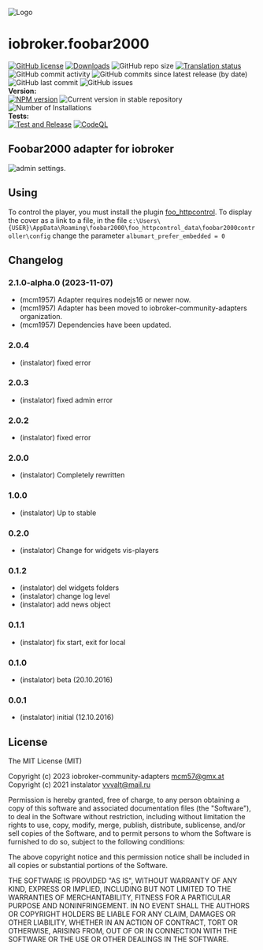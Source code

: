 ![Logo](admin/foobar2000.png)

# iobroker.foobar2000

[![GitHub license](https://img.shields.io/github/license/iobroker-community-adapters/ioBroker.foobar2000)](https://github.com/iobroker-community-adapters/ioBroker.foobar2000/blob/master/LICENSE)
[![Downloads](https://img.shields.io/npm/dm/iobroker.foobar2000.svg)](https://www.npmjs.com/package/iobroker.foobar2000)
![GitHub repo size](https://img.shields.io/github/repo-size/iobroker-community-adapters/ioBroker.foobar2000)
[![Translation status](https://weblate.iobroker.net/widgets/adapters/-/foobar2000/svg-badge.svg)](https://weblate.iobroker.net/engage/adapters/?utm_source=widget)</br>
![GitHub commit activity](https://img.shields.io/github/commit-activity/m/iobroker-community-adapters/ioBroker.foobar2000)
![GitHub commits since latest release (by date)](https://img.shields.io/github/commits-since/iobroker-community-adapters/ioBroker.foobar2000/latest)
![GitHub last commit](https://img.shields.io/github/last-commit/iobroker-community-adapters/ioBroker.foobar2000)
![GitHub issues](https://img.shields.io/github/issues/iobroker-community-adapters/ioBroker.foobar2000)
</br>
**Version:** </br>
[![NPM version](http://img.shields.io/npm/v/iobroker.foobar2000.svg)](https://www.npmjs.com/package/iobroker.foobar2000)
![Current version in stable repository](https://iobroker.live/badges/foobar2000-stable.svg)
![Number of Installations](https://iobroker.live/badges/foobar2000-installed.svg)
</br>
**Tests:** </br>
[![Test and Release](https://github.com/iobroker-community-adapters/ioBroker.foobar2000/actions/workflows/test-and-release.yml/badge.svg)](https://github.com/iobroker-community-adapters/ioBroker.foobar2000/actions/workflows/test-and-release.yml)
[![CodeQL](https://github.com/iobroker-community-adapters/ioBroker.foobar2000/actions/workflows/codeql.yml/badge.svg)](https://github.com/iobroker-community-adapters/ioBroker.foobar2000/actions/workflows/codeql.yml)

<!--
## Sentry
**This adapter uses Sentry libraries to automatically report exceptions and code errors to the developers.**
For more details and for information how to disable the error reporting see [Sentry-Plugin Documentation](https://github.com/ioBroker/plugin-sentry#plugin-sentry)! Sentry reporting is used starting with js-controller 3.0.
-->

## Foobar2000 adapter for iobroker

![admin settings.](admin/admin.png)

## Using

To control the player, you must install the plugin [foo_httpcontrol](https://bitbucket.org/oblikoamorale/foo_httpcontrol/downloads/).
To display the cover as a link to a file, in the file ```c:\Users\{USER}\AppData\Roaming\foobar2000\foo_httpcontrol_data\foobar2000controller\config``` change the parameter ```albumart_prefer_embedded = 0```

## Changelog

<!--
    Placeholder for the next version (at the beginning of the line):
    ### **WORK IN PROGRESS**
-->
### 2.1.0-alpha.0 (2023-11-07)
* (mcm1957) Adapter requires nodejs16 or newer now.
* (mcm1957) Adapter has been moved to iobroker-community-adapters organization.
* (mcm1957) Dependencies have been updated.

### 2.0.4
* (instalator) fixed error

### 2.0.3
* (instalator) fixed admin error

### 2.0.2
* (instalator) fixed error

### 2.0.0
* (instalator) Completely rewritten

### 1.0.0
* (instalator) Up to stable

### 0.2.0
* (instalator) Change for widgets vis-players

### 0.1.2
* (instalator) del widgets folders
* (instalator) change log level
* (instalator) add news object

### 0.1.1
* (instalator) fix start, exit for local

### 0.1.0
* (instalator) beta (20.10.2016)

### 0.0.1
* (instalator) initial (12.10.2016)

## License
The MIT License (MIT)

Copyright (c) 2023 iobroker-community-adapters <mcm57@gmx.at>
Copyright (c) 2021 instalator <vvvalt@mail.ru>

Permission is hereby granted, free of charge, to any person obtaining a copy
of this software and associated documentation files (the "Software"), to deal
in the Software without restriction, including without limitation the rights
to use, copy, modify, merge, publish, distribute, sublicense, and/or sell
copies of the Software, and to permit persons to whom the Software is
furnished to do so, subject to the following conditions:

The above copyright notice and this permission notice shall be included in all
copies or substantial portions of the Software.

THE SOFTWARE IS PROVIDED "AS IS", WITHOUT WARRANTY OF ANY KIND, EXPRESS OR
IMPLIED, INCLUDING BUT NOT LIMITED TO THE WARRANTIES OF MERCHANTABILITY,
FITNESS FOR A PARTICULAR PURPOSE AND NONINFRINGEMENT. IN NO EVENT SHALL THE
AUTHORS OR COPYRIGHT HOLDERS BE LIABLE FOR ANY CLAIM, DAMAGES OR OTHER
LIABILITY, WHETHER IN AN ACTION OF CONTRACT, TORT OR OTHERWISE, ARISING FROM,
OUT OF OR IN CONNECTION WITH THE SOFTWARE OR THE USE OR OTHER DEALINGS IN THE
SOFTWARE.
